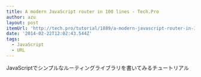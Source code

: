 ```yaml
---
title: A modern JavaScript router in 100 lines - Tech.Pro
author: azu
layout: post
itemUrl: 'http://tech.pro/tutorial/1889/a-modern-javascript-router-in-100-lines'
date: '2014-02-22T12:02:43.544Z'
tags:
  - JavaScript
  - URL
---
```

JavaScriptでシンプルなルーティングライブラリを書いてみるチュートリアル
